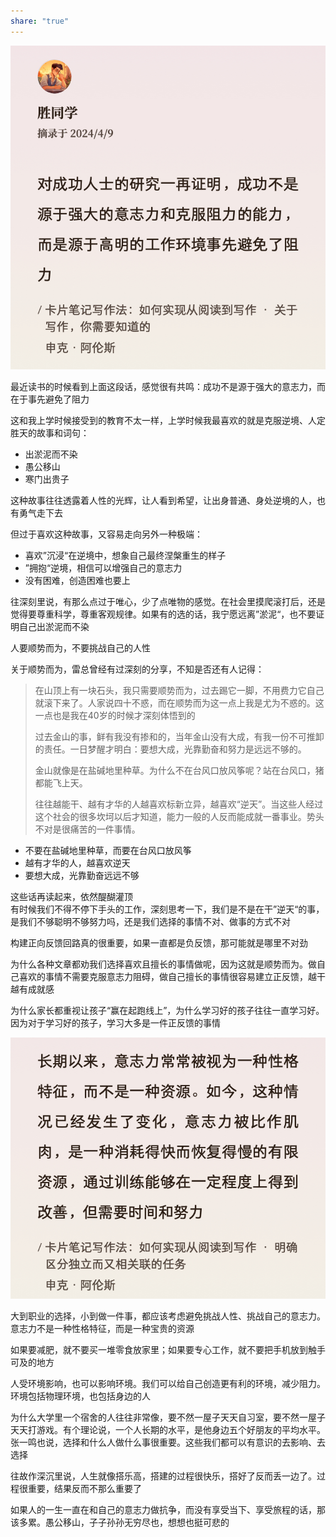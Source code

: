 ```yaml
---  
share: "true"  
---  
```

![意志力.jpeg](./assets/%E6%84%8F%E5%BF%97%E5%8A%9B.jpeg)  
  
最近读书的时候看到上面这段话，感觉很有共鸣：成功不是源于强大的意志力，而在于事先避免了阻力  
  
这和我上学时候接受到的教育不太一样，上学时候我最喜欢的就是克服逆境、人定胜天的故事和词句：    
  
- 出淤泥而不染  
- 愚公移山  
- 寒门出贵子  
  
这种故事往往透露着人性的光辉，让人看到希望，让出身普通、身处逆境的人，也有勇气走下去  
  
但过于喜欢这种故事，又容易走向另外一种极端：    
  
- 喜欢”沉浸“在逆境中，想象自己最终涅槃重生的样子  
- ”拥抱“逆境，相信可以增强自己的意志力  
- 没有困难，创造困难也要上  
  
往深刻里说，有那么点过于唯心，少了点唯物的感觉。在社会里摸爬滚打后，还是觉得要尊重科学，尊重客观规律。如果有的选的话，我宁愿远离”淤泥“，也不要证明自己出淤泥而不染  
  
人要顺势而为，不要挑战自己的人性  
  
关于顺势而为，雷总曾经有过深刻的分享，不知是否还有人记得：  
  
> 在山顶上有一块石头，我只需要顺势而为，过去踢它一脚，不用费力它自己就滚下来了。人家说四十不惑，而在顺势而为这一点上我是尤为不惑的。这一点也是我在40岁的时候才深刻体悟到的  
>   
> 过去金山的事，鲜有我没有掺和的，当年金山没有大成，有我一份不可推卸的责任。一日梦醒才明白：要想大成，光靠勤奋和努力是远远不够的。  
>   
> 金山就像是在盐碱地里种草。为什么不在台风口放风筝呢？站在台风口，猪都能飞上天。  
>   
> 往往越能干、越有才华的人越喜欢标新立异，越喜欢“逆天”。当这些人经过这个社会的很多坎坷以后才知道，能力一般的人反而能成就一番事业。势头不对是很痛苦的一件事情。  
  
- 不要在盐碱地里种草，而要在台风口放风筝  
- 越有才华的人，越喜欢逆天  
- 要想大成，光靠勤奋远远不够  
  
这些话再读起来，依然醍醐灌顶  
有时候我们不得不停下手头的工作，深刻思考一下，我们是不是在干”逆天“的事，是我们不够聪明不够努力吗，还是我们选择的事情不对、做事的方式不对  
  
构建正向反馈回路真的很重要，如果一直都是负反馈，那可能就是哪里不对劲  
  
为什么各种文章都劝我们选择喜欢且擅长的事情做呢，因为这就是顺势而为。做自己喜欢的事情不需要克服意志力阻碍，做自己擅长的事情很容易建立正反馈，越干越有成就感  
  
为什么家长都重视让孩子“赢在起跑线上”，为什么学习好的孩子往往一直学习好。因为对于学习好的孩子，学习大多是一件正反馈的事情  
  
![意志力2.jpeg](./assets/%E6%84%8F%E5%BF%97%E5%8A%9B2.jpeg)  
  
大到职业的选择，小到做一件事，都应该考虑避免挑战人性、挑战自己的意志力。意志力不是一种性格特征，而是一种宝贵的资源  
  
如果要减肥，就不要买一堆零食放家里；如果要专心工作，就不要把手机放到触手可及的地方  
  
人受环境影响，也可以影响环境。我们可以给自己创造更有利的环境，减少阻力。环境包括物理环境，也包括身边的人  
  
为什么大学里一个宿舍的人往往非常像，要不然一屋子天天自习室，要不然一屋子天天打游戏。有个理论说，一个人长期的水平，是他身边五个好朋友的平均水平。张一鸣也说，选择和什么人做什么事很重要。这些我们都可以有意识的去影响、去选择  
  
往故作深沉里说，人生就像搭乐高，搭建的过程很快乐，搭好了反而丢一边了。过程很重要，结果反而不那么重要了  
  
如果人的一生一直在和自己的意志力做抗争，而没有享受当下、享受旅程的话，那该多累。愚公移山，子子孙孙无穷尽也，想想也挺可悲的